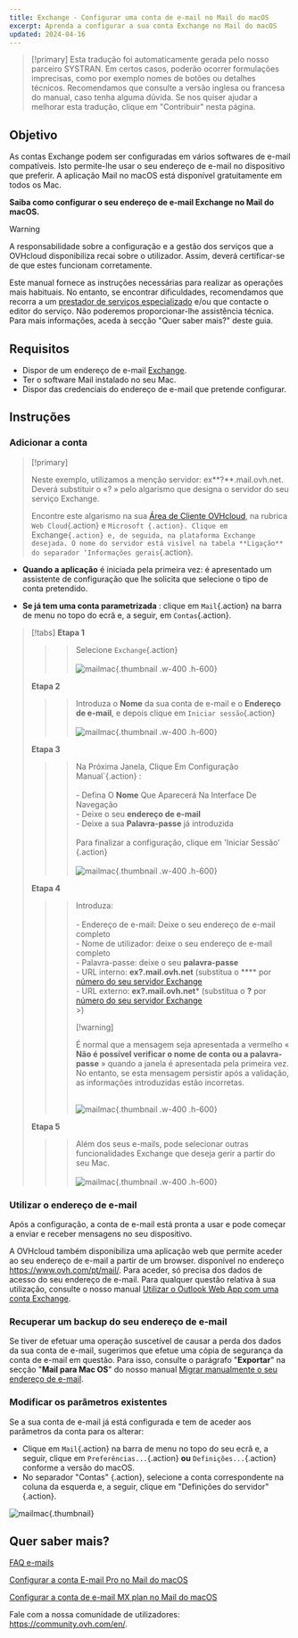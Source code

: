 ```yaml
---
title: Exchange - Configurar uma conta de e-mail no Mail do macOS
excerpt: Aprenda a configurar a sua conta Exchange no Mail do macOS
updated: 2024-04-16
---
```


<style>
.w-400 {
max-width:400px!important;
}
.h-600 {
max-height:600px!important;
}
</style>

> [!primary]
> Esta tradução foi automaticamente gerada pelo nosso parceiro SYSTRAN. Em certos casos, poderão ocorrer formulações imprecisas, como por exemplo nomes de botões ou detalhes técnicos. Recomendamos que consulte a versão inglesa ou francesa do manual, caso tenha alguma dúvida. Se nos quiser ajudar a melhorar esta tradução, clique em "Contribuir" nesta página.
>

## Objetivo

As contas Exchange podem ser configuradas em vários softwares de e-mail compatíveis. Isto permite-lhe usar o seu endereço de e-mail no dispositivo que preferir. A aplicação Mail no macOS está disponível gratuitamente em todos os Mac.

**Saiba como configurar o seu endereço de e-mail Exchange no Mail do macOS.**

> [!warning]
>
> A responsabilidade sobre a configuração e a gestão dos serviços que a OVHcloud disponibiliza recai sobre o utilizador. Assim, deverá certificar-se de que estes funcionam corretamente.
> 
> Este manual fornece as instruções necessárias para realizar as operações mais habituais. No entanto, se encontrar dificuldades, recomendamos que recorra a um [prestador de serviços especializado](links/manager/) e/ou que contacte o editor do serviço. Não poderemos proporcionar-lhe assistência técnica. Para mais informações, aceda à secção "Quer saber mais?" deste guia.
> 

## Requisitos

- Dispor de um endereço de e-mail [Exchange](links/emails-hosted-exchange/).
- Ter o software Mail instalado no seu Mac.
- Dispor das credenciais do endereço de e-mail que pretende configurar.
 
## Instruções

### Adicionar a conta

> [!primary]
>
> Neste exemplo, utilizamos a menção servidor: ex**?**.mail.ovh.net. Deverá substituir o «? » pelo algarismo que designa o servidor do seu serviço Exchange.
>
> Encontre este algarismo na sua [Área de Cliente OVHcloud](links/manager/), na rubrica `Web Cloud`{.action} e `Microsoft {.action}.
> Clique em `Exchange`{.action} e, de seguida, na plataforma Exchange desejada. O nome do servidor está visível na tabela **Ligação** do separador ‘Informações gerais`{.action}.
>

- **Quando a aplicação** é iniciada pela primeira vez: é apresentado um assistente de configuração que lhe solicita que selecione o tipo de conta pretendido.

- **Se já tem uma conta parametrizada** : clique em `Mail`{.action} na barra de menu no topo do ecrã e, a seguir, em `Contas`{.action}.

> [!tabs]
> **Etapa 1**
>>> Selecione `Exchange`{.action}<br><br>
>>>![mailmac](images/mail-mac-exchange01.png){.thumbnail .w-400 .h-600}
>>>
> **Etapa 2**
>>> Introduza o **Nome** da sua conta de e-mail e o **Endereço de e-mail**, e depois clique em `Iniciar sessão`{.action} <br><br>
>>>![mailmac](images/mail-mac-exchange02.png){.thumbnail .w-400 .h-600}
>>>
> **Etapa 3**
>>> Na Próxima Janela, Clique Em Configuração Manual`{.action} : <br><br>- Defina O **Nome** Que Aparecerá Na Interface De Navegação <br>- Deixe o seu **endereço de e-mail**<br>- Deixe a sua **Palavra-passe** já introduzida <br><br>Para finalizar a configuração, clique em 'Iniciar Sessão' {.action} <br><br>
>>>![mailmac](images/mail-mac-exchange03.png){.thumbnail .w-400 .h-600}
>>>
> **Etapa 4**
>>> Introduza: <br><br>- Endereço de e-mail: Deixe o seu endereço de e-mail completo<br>- Nome de utilizador: deixe o seu endereço de e-mail completo <br>- Palavra-passe: deixe o seu **palavra-passe**<br> - URL interno: **ex?.mail.ovh.net** (substitua o **** por [número do seu servidor Exchange](#addaccount)<br>- URL externo: **ex?.mail.ovh.net*** (substitua o **?** por [número do seu servidor Exchange](#addaccount)<br>>)
>>>
>>> [!warning]
>> > >
>> > É normal que a mensagem seja apresentada a vermelho « **Não é possível verificar o nome de conta ou a palavra-passe** » quando a janela é apresentada pela primeira vez. No entanto, se esta mensagem persistir após a validação, as informações introduzidas estão incorretas.<br><br>
>>>
>>>![mailmac](images/mail-mac-exchange04.png){.thumbnail .w-400 .h-600}
>>>
> **Etapa 5**
>>> Além dos seus e-mails, pode selecionar outras funcionalidades Exchange que deseja gerir a partir do seu Mac. <br><br>![mailmac](images/mail-mac-exchange05.png){.thumbnail .w-400 .h-600}

### Utilizar o endereço de e-mail

Após a configuração, a conta de e-mail está pronta a usar e pode começar a enviar e receber mensagens no seu dispositivo.

A OVHcloud também disponibiliza uma aplicação web que permite aceder ao seu endereço de e-mail a partir de um browser. disponível no endereço <https://www.ovh.com/pt/mail/>. Para aceder, só precisa dos dados de acesso do seu endereço de e-mail. Para qualquer questão relativa à sua utilização, consulte o nosso manual [Utilizar o Outlook Web App com uma conta Exchange](/pages/web_cloud/email_and_collaborative_solutions/using_the_outlook_web_app_webmail/email_owa).

### Recuperar um backup do seu endereço de e-mail

Se tiver de efetuar uma operação suscetível de causar a perda dos dados da sua conta de e-mail, sugerimos que efetue uma cópia de segurança da conta de e-mail em questão. Para isso, consulte o parágrafo "**Exportar**" na secção "**Mail para Mac OS**" do nosso manual [Migrar manualmente o seu endereço de e-mail](/pages/web_cloud/email_and_collaborative_solutions/migrating/manual_email_migration#exportar).

### Modificar os parâmetros existentes

Se a sua conta de e-mail já está configurada e tem de aceder aos parâmetros da conta para os alterar:

- Clique em `Mail`{.action} na barra de menu no topo do seu ecrã e, a seguir, clique em `Preferências...`{.action} **ou** `Definições...`{.action} conforme a versão do macOS.
- No separador "Contas" {.action}, selecione a conta correspondente na coluna da esquerda e, a seguir, clique em "Definições do servidor" {.action}.

![mailmac](images/mail-mac-exchange05.png){.thumbnail}

## Quer saber mais?

[FAQ e-mails](/pages/web_cloud/email_and_colaborative_solutions/mx_plan/faq-emails)

[Configurar a conta E-mail Pro no Mail do macOS](/pages/web_cloud/email_and_colaborative_solutions/email_pro/how_to_configure_mail_macos)

[Configurar a conta de e-mail MX plan no Mail do macOS](/pages/web_cloud/email_and_colaborative_solutions/mx_plan/how_to_configure_mail_macos)

Fale com a nossa comunidade de utilizadores: <https://community.ovh.com/en/>.
